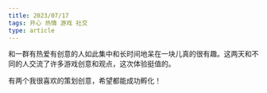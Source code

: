 ```yaml
---
title: 2023/07/17
tags: 开心 热情 游戏 社交
type: article
---
```


和一群有热爱有创意的人如此集中和长时间地呆在一块儿真的很有趣。这两天和不同的人交流了许多游戏创意和观点，这次体验挺值的。

有两个我很喜欢的策划创意，希望都能成功孵化！